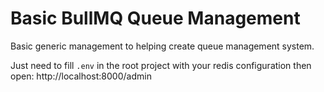 # Basic BullMQ Queue Management

Basic generic management to helping create queue management system.

Just need to fill `.env` in the root project with your redis configuration then open: http://localhost:8000/admin